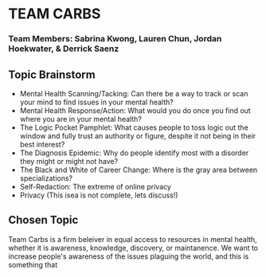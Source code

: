 <h1>TEAM CARBS</h1>
<h3>Team Members: Sabrina Kwong, Lauren Chun, Jordan Hoekwater, & Derrick Saenz</h3>

<h2>Topic Brainstorm</h2>
<ul>
  <li>Mental Health Scanning/Tacking: Can there be a way to track or scan your mind to find issues in your mental health?</li>
  <li>Mental Health Response/Action: What would you do once you find out where you are in your mental health?</li>
  <li>The Logic Pocket Pamphlet: What causes people to toss logic out the window and fully trust an authority or figure, despite it not being in their best interest?</li>
  <li>The Diagnosis Epidemic: Why do people identify most with a disorder they might or might not have?</li>
  <li>The Black and White of Career Change: Where is the gray area between specializations?</li>
  <li>Self-Redaction: The extreme of online privacy</li>
  <li>Privacy (This isea is not complete, lets discuss!)</li>
</ul>

<h2>Chosen Topic</h2>
<p>
Team Carbs is a firm beleiver in equal access to resources in mental health, whether it is awareness, knowledge, discovery, or maintanence. We want to increase people's awareness of the issues plaguing the world, and this is something that
</p>
